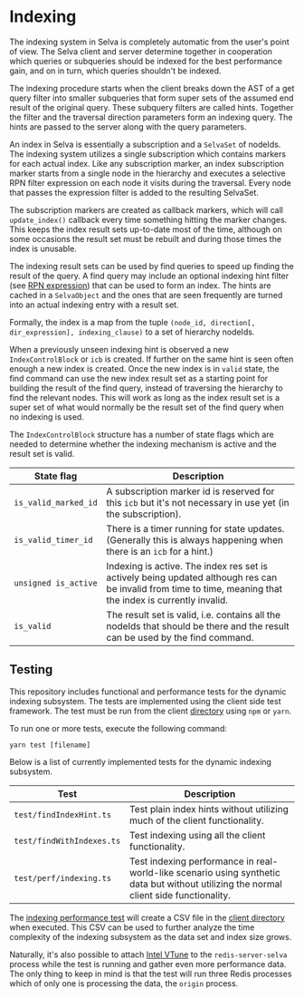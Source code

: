 <!--
Copyright (c) 2022 SAULX

SPDX-License-Identifier: MIT
-->

# Indexing

The indexing system in Selva is completely automatic from the user's point of
view. The Selva client and server determine together in cooperation which
queries or subqueries should be indexed for the best performance gain, and
on in turn, which queries shouldn't be indexed.

The indexing procedure starts when the client breaks down the AST of a get query
filter into smaller subqueries that form super sets of the assumed end result of
the original query. These subquery filters are called hints. Together the filter
and the traversal direction parameters form an indexing query. The hints are
passed to the server along with the query parameters.

An index in Selva is essentially a subscription and a `SelvaSet` of nodeIds. 
The indexing system utilizes a single subscription which contains markers for
each actual index. Like any subscription marker, an index subscription marker
starts from a single node in the hierarchy and executes a selective RPN filter
expression on each node it visits during the traversal. Every node that passes
the expression filter is added to the resulting SelvaSet.

The subscription markers are created as callback markers, which will call
`update_index()` callback every time something hitting the marker changes. This
keeps the index result sets up-to-date most of the time, although on some
occasions the result set must be rebuilt and during those times the index is
unusable.

The indexing result sets can be used by find queries to speed up finding the
result of the query. A find query may include an optional indexing hint
filter (see [RPN expression](../expressions.md)) that can be used to form an
index. The hints are cached in a `SelvaObject` and the ones that are seen
frequently are turned into an actual indexing entry with a result set.

Formally, the index is a map from the tuple
`(node_id, direction[, dir_expression], indexing_clause)` to a set of
hierarchy nodeIds.

When a previously unseen indexing hint is observed a new `IndexControlBlock` or
`icb` is created. If further on the same hint is seen often enough a new index
is created. Once the new index is in `valid` state, the find command can use the
new index result set as a starting point for building the result of the find
query, instead of traversing the hierarchy to find the relevant nodes. This will
work as long as the index result set is a super set of what would normally be
the result set of the find query when no indexing is used.

The `IndexControlBlock` structure has a number of state flags which are needed
to determine whether the indexing mechanism is active and the result set is
valid.

| State flag            | Description                                                                                                                                                   |
|-----------------------|---------------------------------------------------------------------------------------------------------------------------------------------------------------|
| `is_valid_marked_id`  | A subscription marker id is reserved for this `icb` but it's not necessary in use yet (in the subscription).                                                  |
| `is_valid_timer_id`   | There is a timer running for state updates. (Generally this is always happening when there is an `icb` for a hint.)                                           |
| `unsigned is_active`  | Indexing is active. The index res set is actively being updated although res can be invalid from time to time, meaning that the index is currently invalid.   |
| `is_valid`            | The result set is valid, i.e. contains all the nodeIds that should be there and the result can be used by the find command.                                   |

## Testing

This repository includes functional and performance tests for the dynamic
indexing subsystem. The tests are implemented using the client side test
framework. The test must be run from the client [directory](/client)
using `npm` or `yarn`.

To run one or more tests, execute the following command:

```
yarn test [filename]
```

Below is a list of currently implemented tests for the dynamic indexing
subsystem.

| Test                              | Description                                                                   |
|-----------------------------------|-------------------------------------------------------------------------------|
| `test/findIndexHint.ts`           | Test plain index hints without utilizing much of the client functionality.    |
| `test/findWithIndexes.ts`         | Test indexing using all the client functionality.                             |
| `test/perf/indexing.ts`           | Test indexing performance in real-world-like scenario using synthetic data but without utilizing the normal client side functionality. |

The [indexing performance test](/test/perf/indexing.ts) will create a CSV file
in the [client directory](/client) when executed. This CSV can be used to
further analyze the time complexity of the indexing subsystem as the data set
and index size grows.

Naturally, it's also possible to attach [Intel VTune](/doc/debugging.md#intel-vtune)
to the `redis-server-selva` process while the test is running and gather even
more performance data. The only thing to keep in mind is that the test will run
three Redis processes which of only one is processing the data, the `origin`
process.
